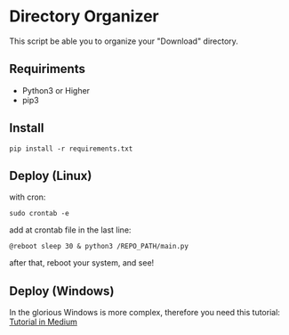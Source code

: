 # Directory Organizer
This script be able you to organize your "Download" directory.

## Requiriments
- Python3 or Higher
- pip3

## Install 
```
pip install -r requirements.txt
```

## Deploy (Linux)
with cron:
```
sudo crontab -e 
```
add at crontab file in the last line:
```
@reboot sleep 30 & python3 /REPO_PATH/main.py
```
after that, reboot your system, and see!

## Deploy (Windows)
In the glorious Windows is more complex, therefore you need this tutorial:
[Tutorial in Medium](https://medium.com/@cr0wg4n)

